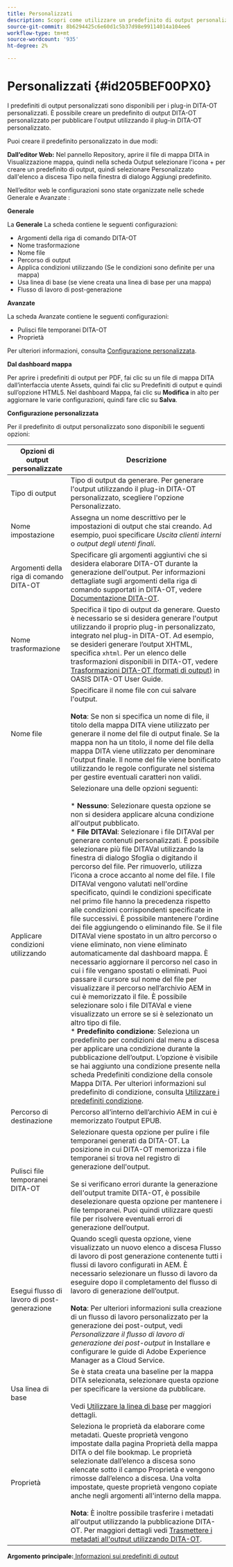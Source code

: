 ```yaml
---
title: Personalizzati
description: Scopri come utilizzare un predefinito di output personalizzato
source-git-commit: 8b6294425c6e60d1c5b37d98e99114014a104ee6
workflow-type: tm+mt
source-wordcount: '935'
ht-degree: 2%

---
```



# Personalizzati {#id205BEF00PX0}

I predefiniti di output personalizzati sono disponibili per i plug-in DITA-OT personalizzati. È possibile creare un predefinito di output DITA-OT personalizzato per pubblicare l&#39;output utilizzando il plug-in DITA-OT personalizzato.

Puoi creare il predefinito personalizzato in due modi:

**Dall’editor Web:** Nel pannello Repository, aprire il file di mappa DITA in Visualizzazione mappa, quindi nella scheda Output selezionare l&#39;icona + per creare un predefinito di output, quindi selezionare Personalizzato dall&#39;elenco a discesa Tipo nella finestra di dialogo Aggiungi predefinito.

Nell’editor web le configurazioni sono state organizzate nelle schede Generale e Avanzate :

**Generale**

La **Generale** La scheda contiene le seguenti configurazioni:

- Argomenti della riga di comando DITA-OT
- Nome trasformazione
- Nome file
- Percorso di output
- Applica condizioni utilizzando \(Se le condizioni sono definite per una mappa\)
- Usa linea di base \(se viene creata una linea di base per una mappa\)
- Flusso di lavoro di post-generazione

**Avanzate**

La scheda Avanzate contiene le seguenti configurazioni:

- Pulisci file temporanei DITA-OT
- Proprietà

Per ulteriori informazioni, consulta [Configurazione personalizzata](#id231KJA00REJ).

**Dal dashboard mappa**

Per aprire i predefiniti di output per PDF, fai clic su un file di mappa DITA dall’interfaccia utente Assets, quindi fai clic su Predefiniti di output e quindi sull’opzione HTML5. Nel dashboard Mappa, fai clic su **Modifica** in alto per aggiornare le varie configurazioni, quindi fare clic su **Salva**.

**Configurazione personalizzata**

Per il predefinito di output personalizzato sono disponibili le seguenti opzioni:

| Opzioni di output personalizzate | Descrizione |
| --- | --- |
| Tipo di output | Tipo di output da generare. Per generare l&#39;output utilizzando il plug-in DITA-OT personalizzato, scegliere l&#39;opzione Personalizzato. |
| Nome impostazione | Assegna un nome descrittivo per le impostazioni di output che stai creando. Ad esempio, puoi specificare _Uscita clienti interni_ o _output degli utenti finali_. |
| Argomenti della riga di comando DITA-OT | Specificare gli argomenti aggiuntivi che si desidera elaborare DITA-OT durante la generazione dell&#39;output. Per informazioni dettagliate sugli argomenti della riga di comando supportati in DITA-OT, vedere [Documentazione DITA-OT](https://www.dita-ot.org/). |
| Nome trasformazione | Specifica il tipo di output da generare. Questo è necessario se si desidera generare l&#39;output utilizzando il proprio plug-in personalizzato, integrato nel plug-in DITA-OT. Ad esempio, se desideri generare l’output XHTML, specifica `xhtml`. Per un elenco delle trasformazioni disponibili in DITA-OT, vedere [Trasformazioni DITA-OT (formati di output)](http://www.dita-ot.org/2.3/user-guide/AvailableTransforms.html) in OASIS DITA-OT User Guide. |
| Nome file | Specificare il nome file con cui salvare l&#39;output.<br><br>**Nota**: Se non si specifica un nome di file, il titolo della mappa DITA viene utilizzato per generare il nome del file di output finale. Se la mappa non ha un titolo, il nome del file della mappa DITA viene utilizzato per denominare l&#39;output finale. Il nome del file viene bonificato utilizzando le regole configurate nel sistema per gestire eventuali caratteri non validi. |
| Applicare condizioni utilizzando | Selezionare una delle opzioni seguenti:<br><br>* **Nessuno**: Selezionare questa opzione se non si desidera applicare alcuna condizione all&#39;output pubblicato.<br>* **File DITAVal**: Selezionare i file DITAVal per generare contenuti personalizzati. È possibile selezionare più file DITAVal utilizzando la finestra di dialogo Sfoglia o digitando il percorso del file. Per rimuoverlo, utilizza l’icona a croce accanto al nome del file. I file DITAVal vengono valutati nell&#39;ordine specificato, quindi le condizioni specificate nel primo file hanno la precedenza rispetto alle condizioni corrispondenti specificate in file successivi. È possibile mantenere l&#39;ordine dei file aggiungendo o eliminando file. Se il file DITAVal viene spostato in un altro percorso o viene eliminato, non viene eliminato automaticamente dal dashboard mappa. È necessario aggiornare il percorso nel caso in cui i file vengano spostati o eliminati. Puoi passare il cursore sul nome del file per visualizzare il percorso nell’archivio AEM in cui è memorizzato il file. È possibile selezionare solo i file DITAVal e viene visualizzato un errore se si è selezionato un altro tipo di file.<br>* **Predefinito condizione**: Seleziona un predefinito per condizioni dal menu a discesa per applicare una condizione durante la pubblicazione dell’output. L’opzione è visibile se hai aggiunto una condizione presente nella scheda Predefiniti condizione della console Mappa DITA. Per ulteriori informazioni sul predefinito di condizione, consulta [Utilizzare i predefiniti condizione](generate-output-use-condition-presets.md#id1825FL004PN). |
| Percorso di destinazione | Percorso all’interno dell’archivio AEM in cui è memorizzato l’output EPUB. |
| Pulisci file temporanei DITA-OT | Selezionare questa opzione per pulire i file temporanei generati da DITA-OT. La posizione in cui DITA-OT memorizza i file temporanei si trova nel registro di generazione dell&#39;output.<br><br>Se si verificano errori durante la generazione dell&#39;output tramite DITA-OT, è possibile deselezionare questa opzione per mantenere i file temporanei. Puoi quindi utilizzare questi file per risolvere eventuali errori di generazione dell’output. |
| Esegui flusso di lavoro di post-generazione | Quando scegli questa opzione, viene visualizzato un nuovo elenco a discesa Flusso di lavoro di post generazione contenente tutti i flussi di lavoro configurati in AEM. È necessario selezionare un flusso di lavoro da eseguire dopo il completamento del flusso di lavoro di generazione dell’output.<br><br>**Nota**: Per ulteriori informazioni sulla creazione di un flusso di lavoro personalizzato per la generazione dei post-output, vedi _Personalizzare il flusso di lavoro di generazione dei post-output_ in Installare e configurare le guide di Adobe Experience Manager as a Cloud Service. |
| Usa linea di base | Se è stata creata una baseline per la mappa DITA selezionata, selezionare questa opzione per specificare la versione da pubblicare.<br><br>Vedi [Utilizzare la linea di base](generate-output-use-baseline-for-publishing.md#id1825FI0J0PF) per maggiori dettagli. |
| Proprietà | Seleziona le proprietà da elaborare come metadati. Queste proprietà vengono impostate dalla pagina Proprietà della mappa DITA o del file bookmap. Le proprietà selezionate dall’elenco a discesa sono elencate sotto il campo Proprietà e vengono rimosse dall’elenco a discesa. Una volta impostate, queste proprietà vengono copiate anche negli argomenti all&#39;interno della mappa.<br><br>**Nota**: È inoltre possibile trasferire i metadati all&#39;output utilizzando la pubblicazione DITA-OT. Per maggiori dettagli vedi [Trasmettere i metadati all&#39;output utilizzando DITA-OT](pass-metadata-dita-ot.md#id21BJ00QD0XA). |

**Argomento principale:**[ Informazioni sui predefiniti di output](generate-output-understand-presets.md)

